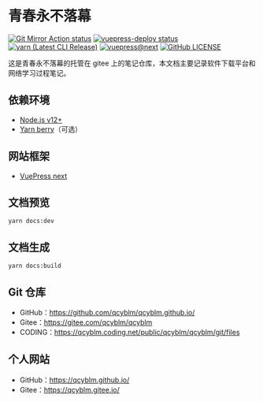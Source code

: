 # 青春永不落幕
[![Git Mirror Action status](https://github.com/qcyblm/qcyblm.github.io/workflows/Git%20Mirror%20Action/badge.svg)](https://github.com/qcyblm/qcyblm.github.io/actions/workflows/Git%20Mirror%20Action.yml)
[![vuepress-deploy status](https://github.com/qcyblm/qcyblm.github.io/workflows/vuepress-deploy/badge.svg)](https://github.com/qcyblm/qcyblm.github.io/actions/workflows/vuepress-deploy.yml)
[![yarn (Latest CLI Release)](https://img.shields.io/npm/v/@yarnpkg/cli/latest?label=yarn%40berry)](https://github.com/yarnpkg/berry)
[![vuepress@next](https://img.shields.io/github/v/release/vuepress/vuepress-next?include_prereleases&label=vuepress%40next)](https://github.com/vuepress/vuepress-next/releases)
[![GitHub LICENSE](https://img.shields.io/github/license/qcyblm/qcyblm.github.io)](/LICENSE)


这是青春永不落幕的托管在 gitee 上的笔记仓库，本文档主要记录软件下载平台和网络学习过程笔记。

## 依赖环境
- [Node.js v12+](https://nodejs.org/)
- [Yarn berry](https://github.com/yarnpkg/berry)（可选）

## 网站框架
- [VuePress next](https://v2.vuepress.vuejs.org/)

## 文档预览
```
yarn docs:dev
```

## 文档生成
```
yarn docs:build
```

## Git 仓库
- GitHub：https://github.com/qcyblm/qcyblm.github.io/
- Gitee：https://gitee.com/qcyblm/qcyblm
- CODING：https://qcyblm.coding.net/public/qcyblm/qcyblm/git/files

## 个人网站
- GitHub：https://qcyblm.github.io/
- Gitee：https://qcyblm.gitee.io/
